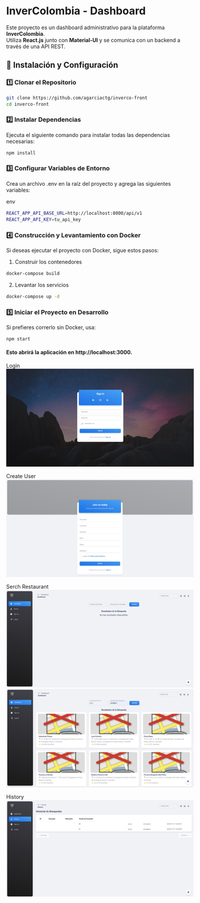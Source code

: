 # InverColombia - Dashboard

Este proyecto es un dashboard administrativo para la plataforma **InverColombia**.  
Utiliza **React.js** junto con **Material-UI** y se comunica con un backend a través de una API REST.

## 🚀 Instalación y Configuración

### 1️⃣ Clonar el Repositorio  
```sh
git clone https://github.com/agarciactg/inverco-front
cd inverco-front
```

### 2️⃣ Instalar Dependencias
Ejecuta el siguiente comando para instalar todas las dependencias necesarias:

```sh
npm install
```

### 3️⃣ Configurar Variables de Entorno
Crea un archivo .env en la raíz del proyecto y agrega las siguientes variables:

env

```sh
REACT_APP_API_BASE_URL=http://localhost:8000/api/v1
REACT_APP_API_KEY=tu_api_key
```

### 4️⃣ Construcción y Levantamiento con Docker
Si deseas ejecutar el proyecto con Docker, sigue estos pasos:

1. Construir los contenedores
```sh
docker-compose build
```

2. Levantar los servicios

```sh
docker-compose up -d
```


### 5️⃣ Iniciar el Proyecto en Desarrollo
Si prefieres correrlo sin Docker, usa:

```sh
npm start
```

#### Esto abrirá la aplicación en http://localhost:3000.

Login
![alt text](image.png)

Create User
![alt text](image-1.png)

Serch Restaurant
![alt text](image-2.png)
![alt text](image-3.png)

History
![alt text](image-4.png)